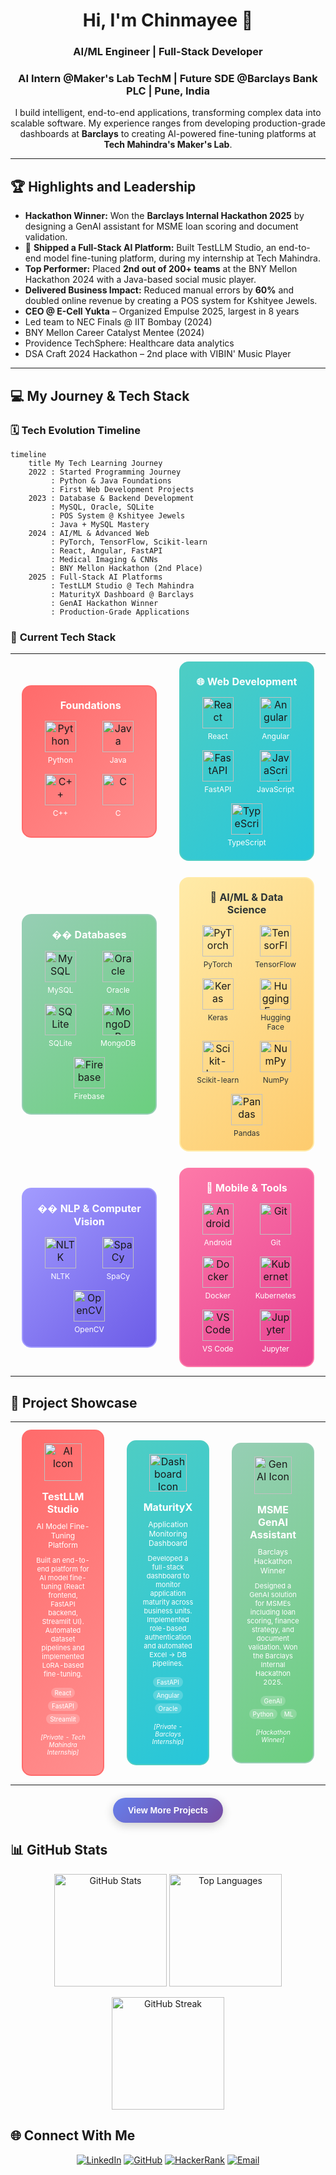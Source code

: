 <h1 align="center">Hi, I'm Chinmayee 👋</h1>
<h3 align="center">AI/ML Engineer | Full-Stack Developer</h3>
<h3 align="center">AI Intern @Maker's Lab TechM | Future SDE @Barclays Bank PLC | Pune, India </h3>
<p align="center">
  I build intelligent, end-to-end applications, transforming complex data into scalable software. My experience ranges from developing production-grade dashboards at <b>Barclays</b> to creating AI-powered fine-tuning platforms at <b>Tech Mahindra's Maker's Lab</b>.
</p>

---

## 🏆 Highlights and Leadership

- **Hackathon Winner:** Won the **Barclays Internal Hackathon 2025** by designing a GenAI assistant for MSME loan scoring and document validation.
- 🚀 **Shipped a Full-Stack AI Platform:** Built TestLLM Studio, an end-to-end model fine-tuning platform, during my internship at Tech Mahindra.
- **Top Performer:** Placed **2nd out of 200+ teams** at the BNY Mellon Hackathon 2024 with a Java-based social music player.
- **Delivered Business Impact:** Reduced manual errors by **60%** and doubled online revenue by creating a POS system for Kshityee Jewels.
- **CEO @ E-Cell Yukta** – Organized Empulse 2025, largest in 8 years
- Led team to NEC Finals @ IIT Bombay (2024)
- BNY Mellon Career Catalyst Mentee (2024)
- Providence TechSphere: Healthcare data analytics
- DSA Craft 2024 Hackathon – 2nd place with VIBIN' Music Player

---

## 💻 My Journey & Tech Stack

### 🗓️ **Tech Evolution Timeline**

```mermaid
timeline
    title My Tech Learning Journey
    2022 : Started Programming Journey
         : Python & Java Foundations
         : First Web Development Projects
    2023 : Database & Backend Development
         : MySQL, Oracle, SQLite
         : POS System @ Kshityee Jewels
         : Java + MySQL Mastery
    2024 : AI/ML & Advanced Web
         : PyTorch, TensorFlow, Scikit-learn
         : React, Angular, FastAPI
         : Medical Imaging & CNNs
         : BNY Mellon Hackathon (2nd Place)
    2025 : Full-Stack AI Platforms
         : TestLLM Studio @ Tech Mahindra
         : MaturityX Dashboard @ Barclays
         : GenAI Hackathon Winner
         : Production-Grade Applications
```

### 🎯 **Current Tech Stack**

<div align="center">

<table>
<tr>
<td align="center" width="50%">
<div style="border: 2px solid #FF6B6B; border-radius: 15px; padding: 20px; margin: 10px; background: linear-gradient(135deg, #FF6B6B, #FF8E8E); min-height: 200px;">
<div style="text-align: center; margin-bottom: 15px;">
<h4 style="color: white; margin: 0 0 15px 0; font-size: 16px;">️ Foundations</h4>
</div>
<div style="display: flex; flex-wrap: wrap; justify-content: center; gap: 15px;">
<div style="text-align: center; width: 45%;">
<img src="https://cdn.jsdelivr.net/gh/devicons/devicon/icons/python/python-original.svg" width="50" height="50" alt="Python"/>
<div style="color: white; font-size: 12px; margin-top: 5px;">Python</div>
</div>
<div style="text-align: center; width: 45%;">
<img src="https://cdn.jsdelivr.net/gh/devicons/devicon/icons/java/java-original.svg" width="50" height="50" alt="Java"/>
<div style="color: white; font-size: 12px; margin-top: 5px;">Java</div>
</div>
<div style="text-align: center; width: 45%;">
<img src="https://cdn.jsdelivr.net/gh/devicons/devicon/icons/cplusplus/cplusplus-original.svg" width="50" height="50" alt="C++"/>
<div style="color: white; font-size: 12px; margin-top: 5px;">C++</div>
</div>
<div style="text-align: center; width: 45%;">
<img src="https://cdn.jsdelivr.net/gh/devicons/devicon/icons/c/c-original.svg" width="50" height="50" alt="C"/>
<div style="color: white; font-size: 12px; margin-top: 5px;">C</div>
</div>
</div>
</div>
</td>

<td align="center" width="50%">
<div style="border: 2px solid #4ECDC4; border-radius: 15px; padding: 20px; margin: 10px; background: linear-gradient(135deg, #4ECDC4, #26C6DA); min-height: 200px;">
<div style="text-align: center; margin-bottom: 15px;">
<h4 style="color: white; margin: 0 0 15px 0; font-size: 16px;">🌐 Web Development</h4>
</div>
<div style="display: flex; flex-wrap: wrap; justify-content: center; gap: 15px;">
<div style="text-align: center; width: 45%;">
<img src="https://cdn.jsdelivr.net/gh/devicons/devicon/icons/react/react-original.svg" width="50" height="50" alt="React"/>
<div style="color: white; font-size: 12px; margin-top: 5px;">React</div>
</div>
<div style="text-align: center; width: 45%;">
<img src="https://cdn.jsdelivr.net/gh/devicons/devicon/icons/angular/angular-original.svg" width="50" height="50" alt="Angular"/>
<div style="color: white; font-size: 12px; margin-top: 5px;">Angular</div>
</div>
<div style="text-align: center; width: 45%;">
<img src="https://cdn.jsdelivr.net/gh/devicons/devicon/icons/fastapi/fastapi-original.svg" width="50" height="50" alt="FastAPI"/>
<div style="color: white; font-size: 12px; margin-top: 5px;">FastAPI</div>
</div>
<div style="text-align: center; width: 45%;">
<img src="https://cdn.jsdelivr.net/gh/devicons/devicon/icons/javascript/javascript-original.svg" width="50" height="50" alt="JavaScript"/>
<div style="color: white; font-size: 12px; margin-top: 5px;">JavaScript</div>
</div>
<div style="text-align: center; width: 45%;">
<img src="https://cdn.jsdelivr.net/gh/devicons/devicon/icons/typescript/typescript-original.svg" width="50" height="50" alt="TypeScript"/>
<div style="color: white; font-size: 12px; margin-top: 5px;">TypeScript</div>
</div>
</div>
</div>
</td>
</tr>

<tr>
<td align="center" width="50%">
<div style="border: 2px solid #96CEB4; border-radius: 15px; padding: 20px; margin: 10px; background: linear-gradient(135deg, #96CEB4, #6BCF7F); min-height: 200px;">
<div style="text-align: center; margin-bottom: 15px;">
<h4 style="color: white; margin: 0 0 15px 0; font-size: 16px;">��️ Databases</h4>
</div>
<div style="display: flex; flex-wrap: wrap; justify-content: center; gap: 15px;">
<div style="text-align: center; width: 45%;">
<img src="https://cdn.jsdelivr.net/gh/devicons/devicon/icons/mysql/mysql-original.svg" width="50" height="50" alt="MySQL"/>
<div style="color: white; font-size: 12px; margin-top: 5px;">MySQL</div>
</div>
<div style="text-align: center; width: 45%;">
<img src="https://cdn.jsdelivr.net/gh/devicons/devicon/icons/oracle/oracle-original.svg" width="50" height="50" alt="Oracle"/>
<div style="color: white; font-size: 12px; margin-top: 5px;">Oracle</div>
</div>
<div style="text-align: center; width: 45%;">
<img src="https://cdn.jsdelivr.net/gh/devicons/devicon/icons/sqlite/sqlite-original.svg" width="50" height="50" alt="SQLite"/>
<div style="color: white; font-size: 12px; margin-top: 5px;">SQLite</div>
</div>
<div style="text-align: center; width: 45%;">
<img src="https://cdn.jsdelivr.net/gh/devicons/devicon/icons/mongodb/mongodb-original.svg" width="50" height="50" alt="MongoDB"/>
<div style="color: white; font-size: 12px; margin-top: 5px;">MongoDB</div>
</div>
<div style="text-align: center; width: 45%;">
<img src="https://cdn.jsdelivr.net/gh/devicons/devicon/icons/firebase/firebase-original.svg" width="50" height="50" alt="Firebase"/>
<div style="color: white; font-size: 12px; margin-top: 5px;">Firebase</div>
</div>
</div>
</div>
</td>

<td align="center" width="50%">
<div style="border: 2px solid #FFEAA7; border-radius: 15px; padding: 20px; margin: 10px; background: linear-gradient(135deg, #FFEAA7, #FDCB6E); min-height: 200px;">
<div style="text-align: center; margin-bottom: 15px;">
<h4 style="color: #2D3436; margin: 0 0 15px 0; font-size: 16px;">🤖 AI/ML & Data Science</h4>
</div>
<div style="display: flex; flex-wrap: wrap; justify-content: center; gap: 15px;">
<div style="text-align: center; width: 45%;">
<img src="https://cdn.jsdelivr.net/gh/devicons/devicon/icons/pytorch/pytorch-original.svg" width="50" height="50" alt="PyTorch"/>
<div style="color: #2D3436; font-size: 12px; margin-top: 5px;">PyTorch</div>
</div>
<div style="text-align: center; width: 45%;">
<img src="https://cdn.jsdelivr.net/gh/devicons/devicon/icons/tensorflow/tensorflow-original.svg" width="50" height="50" alt="TensorFlow"/>
<div style="color: #2D3436; font-size: 12px; margin-top: 5px;">TensorFlow</div>
</div>
<div style="text-align: center; width: 45%;">
<img src="https://cdn.jsdelivr.net/gh/devicons/devicon/icons/keras/keras-original.svg" width="50" height="50" alt="Keras"/>
<div style="color: #2D3436; font-size: 12px; margin-top: 5px;">Keras</div>
</div>
<div style="text-align: center; width: 45%;">
<img src="https://img.shields.io/badge/Hugging%20Face-FF6B6B?style=for-the-badge&logo=huggingface&logoColor=white" width="50" height="50" alt="Hugging Face"/>
<div style="color: #2D3436; font-size: 12px; margin-top: 5px;">Hugging Face</div>
</div>
<div style="text-align: center; width: 45%;">
<img src="https://img.shields.io/badge/scikit--learn-F7931E?style=for-the-badge&logo=scikit-learn&logoColor=white" width="50" height="50" alt="Scikit-learn"/>
<div style="color: #2D3436; font-size: 12px; margin-top: 5px;">Scikit-learn</div>
</div>
<div style="text-align: center; width: 45%;">
<img src="https://cdn.jsdelivr.net/gh/devicons/devicon/icons/numpy/numpy-original.svg" width="50" height="50" alt="NumPy"/>
<div style="color: #2D3436; font-size: 12px; margin-top: 5px;">NumPy</div>
</div>
<div style="text-align: center; width: 45%;">
<img src="https://cdn.jsdelivr.net/gh/devicons/devicon/icons/pandas/pandas-original.svg" width="50" height="50" alt="Pandas"/>
<div style="color: #2D3436; font-size: 12px; margin-top: 5px;">Pandas</div>
</div>
</div>
</div>
</td>
</tr>

<tr>
<td align="center" width="50%">
<div style="border: 2px solid #A29BFE; border-radius: 15px; padding: 20px; margin: 10px; background: linear-gradient(135deg, #A29BFE, #6C5CE7); min-height: 200px;">
<div style="text-align: center; margin-bottom: 15px;">
<h4 style="color: white; margin: 0 0 15px 0; font-size: 16px;">�� NLP & Computer Vision</h4>
</div>
<div style="display: flex; flex-wrap: wrap; justify-content: center; gap: 15px;">
<div style="text-align: center; width: 45%;">
<img src="https://img.shields.io/badge/NLTK-FF6B6B?style=for-the-badge&logo=nltk&logoColor=white" width="50" height="50" alt="NLTK"/>
<div style="color: white; font-size: 12px; margin-top: 5px;">NLTK</div>
</div>
<div style="text-align: center; width: 45%;">
<img src="https://img.shields.io/badge/SpaCy-09A3D5?style=for-the-badge&logo=spacy&logoColor=white" width="50" height="50" alt="SpaCy"/>
<div style="color: white; font-size: 12px; margin-top: 5px;">SpaCy</div>
</div>
<div style="text-align: center; width: 45%;">
<img src="https://cdn.jsdelivr.net/gh/devicons/devicon/icons/opencv/opencv-original.svg" width="50" height="50" alt="OpenCV"/>
<div style="color: white; font-size: 12px; margin-top: 5px;">OpenCV</div>
</div>
</div>
</div>
</td>

<td align="center" width="50%">
<div style="border: 2px solid #FD79A8; border-radius: 15px; padding: 20px; margin: 10px; background: linear-gradient(135deg, #FD79A8, #E84393); min-height: 200px;">
<div style="text-align: center; margin-bottom: 15px;">
<h4 style="color: white; margin: 0 0 15px 0; font-size: 16px;">📱 Mobile & Tools</h4>
</div>
<div style="display: flex; flex-wrap: wrap; justify-content: center; gap: 15px;">
<div style="text-align: center; width: 45%;">
<img src="https://cdn.jsdelivr.net/gh/devicons/devicon/icons/android/android-original.svg" width="50" height="50" alt="Android"/>
<div style="color: white; font-size: 12px; margin-top: 5px;">Android</div>
</div>
<div style="text-align: center; width: 45%;">
<img src="https://cdn.jsdelivr.net/gh/devicons/devicon/icons/git/git-original.svg" width="50" height="50" alt="Git"/>
<div style="color: white; font-size: 12px; margin-top: 5px;">Git</div>
</div>
<div style="text-align: center; width: 45%;">
<img src="https://cdn.jsdelivr.net/gh/devicons/devicon/icons/docker/docker-original.svg" width="50" height="50" alt="Docker"/>
<div style="color: white; font-size: 12px; margin-top: 5px;">Docker</div>
</div>
<div style="text-align: center; width: 45%;">
<img src="https://cdn.jsdelivr.net/gh/devicons/devicon/icons/kubernetes/kubernetes-original.svg" width="50" height="50" alt="Kubernetes"/>
<div style="color: white; font-size: 12px; margin-top: 5px;">Kubernetes</div>
</div>
<div style="text-align: center; width: 45%;">
<img src="https://cdn.jsdelivr.net/gh/devicons/devicon/icons/vscode/vscode-original.svg" width="50" height="50" alt="VS Code"/>
<div style="color: white; font-size: 12px; margin-top: 5px;">VS Code</div>
</div>
<div style="text-align: center; width: 45%;">
<img src="https://cdn.jsdelivr.net/gh/devicons/devicon/icons/jupyter/jupyter-original.svg" width="50" height="50" alt="Jupyter"/>
<div style="color: white; font-size: 12px; margin-top: 5px;">Jupyter</div>
</div>
</div>
</div>
</td>
</tr>
</table>

</div>

## 🚀 Project Showcase

<div align="center">

<table>
<tr>
<td align="center" width="33%">
<div style="border: 2px solid #FF6B6B; border-radius: 15px; padding: 20px; margin: 10px; background: linear-gradient(135deg, #FF6B6B, #FF8E8E); min-height: 300px;">
<div style="text-align: center; margin-bottom: 15px;">
<img src="https://img.icons8.com/ios/452/artificial-intelligence.png" width="60" height="60" alt="AI Icon"/>
</div>
<h4 style="color: white; margin: 0 0 10px 0; font-size: 16px;">TestLLM Studio</h4>
<p style="color: white; font-size: 12px; margin: 0 0 10px 0;">AI Model Fine-Tuning Platform</p>
<p style="color: white; font-size: 11px; margin: 0 0 15px 0;">Built an end-to-end platform for AI model fine-tuning (React frontend, FastAPI backend, Streamlit UI). Automated dataset pipelines and implemented LoRA-based fine-tuning.</p>
<div style="display: flex; flex-wrap: wrap; justify-content: center; gap: 5px; margin-bottom: 15px;">
<span style="background: rgba(255,255,255,0.2); color: white; padding: 2px 6px; border-radius: 10px; font-size: 10px;">React</span>
<span style="background: rgba(255,255,255,0.2); color: white; padding: 2px 6px; border-radius: 10px; font-size: 10px;">FastAPI</span>
<span style="background: rgba(255,255,255,0.2); color: white; padding: 2px 6px; border-radius: 10px; font-size: 10px;">Streamlit</span>
</div>
<p style="color: white; font-size: 10px; font-style: italic;">[Private - Tech Mahindra Internship]</p>
</div>
</td>

<td align="center" width="33%">
<div style="border: 2px solid #4ECDC4; border-radius: 15px; padding: 20px; margin: 10px; background: linear-gradient(135deg, #4ECDC4, #26C6DA); min-height: 300px;">
<div style="text-align: center; margin-bottom: 15px;">
<img src="https://img.icons8.com/ios/452/combo-chart.png" width="60" height="60" alt="Dashboard Icon"/>
</div>
<h4 style="color: white; margin: 0 0 10px 0; font-size: 16px;">MaturityX</h4>
<p style="color: white; font-size: 12px; margin: 0 0 10px 0;">Application Monitoring Dashboard</p>
<p style="color: white; font-size: 11px; margin: 0 0 15px 0;">Developed a full-stack dashboard to monitor application maturity across business units. Implemented role-based authentication and automated Excel → DB pipelines.</p>
<div style="display: flex; flex-wrap: wrap; justify-content: center; gap: 5px; margin-bottom: 15px;">
<span style="background: rgba(255,255,255,0.2); color: white; padding: 2px 6px; border-radius: 10px; font-size: 10px;">FastAPI</span>
<span style="background: rgba(255,255,255,0.2); color: white; padding: 2px 6px; border-radius: 10px; font-size: 10px;">Angular</span>
<span style="background: rgba(255,255,255,0.2); color: white; padding: 2px 6px; border-radius: 10px; font-size: 10px;">Oracle</span>
</div>
<p style="color: white; font-size: 10px; font-style: italic;">[Private - Barclays Internship]</p>
</div>
</td>

<td align="center" width="33%">
<div style="border: 2px solid #96CEB4; border-radius: 15px; padding: 20px; margin: 10px; background: linear-gradient(135deg, #96CEB4, #6BCF7F); min-height: 300px;">
<div style="text-align: center; margin-bottom: 15px;">
<img src="https://img.icons8.com/ios/452/idea.png" width="60" height="60" alt="GenAI Icon"/>
</div>
<h4 style="color: white; margin: 0 0 10px 0; font-size: 16px;">MSME GenAI Assistant</h4>
<p style="color: white; font-size: 12px; margin: 0 0 10px 0;">Barclays Hackathon Winner</p>
<p style="color: white; font-size: 11px; margin: 0 0 15px 0;">Designed a GenAI solution for MSMEs including loan scoring, finance strategy, and document validation. Won the Barclays Internal Hackathon 2025.</p>
<div style="display: flex; flex-wrap: wrap; justify-content: center; gap: 5px; margin-bottom: 15px;">
<span style="background: rgba(255,255,255,0.2); color: white; padding: 2px 6px; border-radius: 10px; font-size: 10px;">GenAI</span>
<span style="background: rgba(255,255,255,0.2); color: white; padding: 2px 6px; border-radius: 10px; font-size: 10px;">Python</span>
<span style="background: rgba(255,255,255,0.2); color: white; padding: 2px 6px; border-radius: 10px; font-size: 10px;">ML</span>
</div>
<p style="color: white; font-size: 10px; font-style: italic;">[Hackathon Winner]</p>
</div>
</td>
</tr>
</table>

<div style="margin-top: 20px;">
<a href="https://github.com/chinmayee-s-r?tab=repositories" target="_blank">
<button style="background: linear-gradient(135deg, #667eea, #764ba2); color: white; border: none; padding: 12px 24px; border-radius: 25px; font-size: 14px; font-weight: bold; cursor: pointer; box-shadow: 0 4px 15px rgba(0,0,0,0.2);">
View More Projects
</button>
</a>
</div>

</div>

## 📊 GitHub Stats

<p align="center">
<img src="https://github-readme-stats.vercel.app/api?username=chinmayee-s-r&show_icons=true&theme=radical" height="180" alt="GitHub Stats"/>
<img src="https://github-readme-stats.vercel.app/api/top-langs/?username=chinmayee-s-r&layout=compact&theme=radical" height="180" alt="Top Languages"/>
</p>

<p align="center">
<img src="https://github-readme-streak-stats.herokuapp.com/?user=chinmayee-s-r&theme=radical" height="180" alt="GitHub Streak"/>
</p>

## 🌐 Connect With Me

<p align="center">
<a href="https://linkedin.com/in/chinmayee-randive" target="_blank"><img src="https://img.shields.io/badge/LinkedIn-0077B5?style=for-the-badge&logo=linkedin&logoColor=white" alt="LinkedIn"/></a>
<a href="https://github.com/chinmayee-s-r" target="_blank"><img src="https://img.shields.io/badge/GitHub-100000?style=for-the-badge&logo=github&logoColor=white" alt="GitHub"/></a>
<a href="https://www.hackerrank.com/chinmayeer" target="_blank"><img src="https://img.shields.io/badge/HackerRank-2EC866?style=for-the-badge&logo=HackerRank&logoColor=white" alt="HackerRank"/></a>
<a href="mailto:chinmayee.randive.official@gmail.com"><img src="https://img.shields.io/badge/Email-D14836?style=for-the-badge&logo=gmail&logoColor=white" alt="Email"/></a>
</p>
